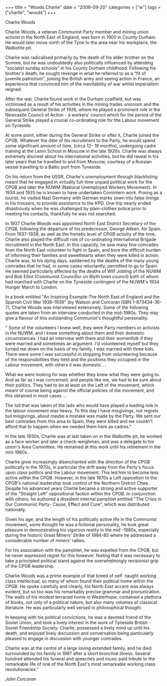 +++
title = "Woods Charlie"
date = "2008-09-20"
categories = ["w"]
tags = ["charlie", "woods"]
+++

Charlie Woods

Charlie Woods, a veteran Communist Party member and mining union activist in the North East of England, was born in 1900 in County Durham. He would later move north of the Tyne to the area near his workplace, the Walbottle pit.

Charlie was radicalised primarily by the death of his elder brother on the Somme, but he was undoubtedly also politically influenced by attending "socialist sunday schools" in his County Durham childhood. Following his brother's death, he sought revenge in what he referred to as a "fit of juvenile patriotism", joining the British army and seeing action in France, an experience that convinced him of the inevitability of war whilst imperialism reigned.

After the war, Charlie found work in the Durham coalfield, but was victimised as a result of his activities in the mining trades unionism and the subsequent General Strike of 1926, where he played a prominent role in the Newcastle Council of Action - a workers' council which for the period of the General Strike played a crucial co-ordinating role for the Labour movement on Tyneside.

At some point, either during the General Strike or after it, Charlie joined the CPGB. Whatever the date of his recruitment to the Party, he would spend some significant amount of time, (circa 12- 18 months), undergoing cadre training at the Lenin School in Moscow in the late 1920s. Charlie was always extremely discreet about his international activities, but he did reveal in his later years that he travelled to and from Moscow, courtesy of a Russian vessel travelling to a Baltic port from Tyneside.

On his return from the USSR, Charlie's unemployment through blacklisting meant that he engaged in virtually full-time unpaid political work for the CPGB and later the NUWM (National Unemployed Workers Movement). In 1934 and 1935 he is known to have undertaken Comintern work. Posing as a tourist, he visited Nazi Germany with German marks sewn into false linings in his trousers, to provide assistance to the KPD. One trip nearly ended disastrously when he was challenged by plain-clothes police prior to meeting his contacts, thankfully he was not searched.

In 1937 Charlie Woods was appointed North East District Secretary of the CPGB, following the departure of his predecessor, George Aitken, for Spain.  
From 1937-1938, as well as the frenetic level of CPGB activity of the time, Charlie also played the difficult role of co-ordinating International Brigade recruitment in the North East. In this capacity, he saw many fine comrades from the North East volunteer to fight in Spain, and bore the difficult burden of informing their families and sweethearts when they were killed in action. Charlie was, to his dying days, saddened by the deaths of the many young comrades that he had, in some cases reluctantly, permitted to go to Spain. He seemed particularly affected by the deaths of Wilf Jobling of the NUWM and Bob Elliot (Communist Councillor on Blyth town council) both of whom had marched with Charlie on the Tyneside contingent of the NUWM's 1934 Hunger March to London.

In a book entitled "An Inspiring Example-The North East of England and the Spanish Civil War 1936-1939" (by Watson and Corcoran ISBN 1-873434-36-7), Charlie Woods was interviewed extensively. Some of the following quotes are taken from an interview conducted in the mid-1980s. They may give a flavour of this outstanding Communist's thoughtful personality:

" Some of the volunteers I knew well, they were Party members or activists in the NUWM, and I knew something about them and their domestic circumstances. I had an interview with them and their womenfolk if they were married and sometimes an argument. I'd volunteered myself but they turned me down on the basis of my family, I was married with three kids. There were some I was successful in stopping from volunteering because of the responsibilities they held and the positions they occupied in the Labour movement, with others it was domestic ...

What we were looking for was whether they knew what they were going to. And as far as I was concerned, and people like me, we had to be sure about their politics. They had to be at least on the Left of the movement, which meant of course being against the official policies of the movement, and this obtained in most cases ...

The toll that was taken of the lads who would have played a leading role in the labour movement was heavy. To this day I have misgivings, not regrets but misgivings, about maybe a mistake was made by the Party. We sent our best comrades from this area to Spain, they were killed and we couldn't afford that to happen when we needed them here as cadres."

In the late 1930s, Charlie was at last taken on in the Walbottle pit, he worked as a face worker and later a check-weighman, and was a delegate to his union's Area Committee. He remained at this work until his retirement in the mid-1960s.

Charlie grew increasingly disenchanted with the direction of the CPGB politically in the 1970s, in particular the drift away from the Party's focus upon class politics and the Labour movement. This led him to become less active within the CPGB. However, in the late 1970s a Left opposition to the CPGB's national leadership took control of the Northern District Cttee. Despite his advanced years Charlie became a strong and active supporter of the "Straight Left" oppositional faction within the CPGB. In conjunction with others, he authored a dissident internal pamphlet entitled "The Crisis in Our Communist Party- Cause, Effect and Cure", which was distributed nationally.

Given his age, and the length of his politically active life in the Communist movement, some thought he was a fictional personality, he took great pleasure in demonstrating his vigorous reality in the mid -1980s, especially during the historic Great Miners' Strike of 1984-85 where he addressed a considerable number of miners' rallies.

For his association with the pamphlet, he was expelled from the CPGB, but he never expressed regret for this however, feeling that it was necessary to take a principled political stand against the overwhelmingly revisionist grip of the CPGB leadership.

Charlie Woods was a prime example of that breed of self -taught working class intellectual, so many of whom found their political home within the CPGB. He spoke carefully and clearly, his North East accent was always evident, but so too was his remarkably precise grammar and pronunication. The walls of his modest terraced home in Westerhope, contained a plethora of books, not only of a political nature, but also many volumes of classical literature. He was particularly well versed in philosophical thought.

In keeping with his political convictions, he was a devoted friend of the Soviet Union, and took a lively interest in the work of Tyneside British -Soviet Friendship Society. Charlie, possessed a lively mind up until his death, and enjoyed lively discussion and conversation being particularly pleased to engage in discussion with younger comrades.

Charlie was at the centre of a large loving extended family, and he died surrounded by his family in 1987 after a short bronchial illness. Several hundred attended his funeral and speeches and music paid tribute to the remarkable life of one of the North East's most remarkable working class revolutionaries."

_John Corcoran_
